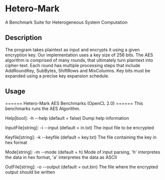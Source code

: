 # Hetero-Mark

A Benchmark Suite for Heterogeneous System Computation

## Description

The program takes plaintext as input and encrypts it using a given
encryption key. Our implementation uses a key size of 256 bits. The
AES algorithm is comprised of many rounds, that ultimately turn
plaintext into cipher-text. Each round has multiple processing steps
that include AddRoundKey, SubBytes, ShiftRows and MixColumns. Key bits
 must be expanded using a precise key expansion schedule.

## Usage

====== Hetero-Mark AES Benchmarks (OpenCL 2.0) ======
This benchmarks runs the AES Algorithm.

Help[bool]: -h --help (default = false)
  Dump help information

InputFile[string]: -i --input (default = in.txt)
  The input file to be encrypted

Keyfile[string]: -k --keyfile (default = key.txt)
  The file containing the key in hex format

Mode[string]: -m --mode (default = h)
  Mode of input parsing, 'h' interpretes the data in hex format, 'a' interpretes the data as ASCII

OutFile[string]: -o --output (default = out.bin)
  The file where the encrypted output should be written